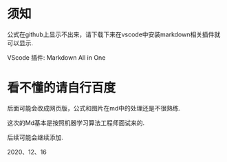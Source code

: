 # 须知

公式在github上显示不出来，请下载下来在vscode中安装markdown相关插件就可以显示.

VScode 插件: Markdown All in One

# 看不懂的请自行百度

后面可能会改成网页版，公式和图片在md中的处理还是不很熟练.

这次的Md基本是按照机器学习算法工程师面试来的.

后续可能会继续添加.

2020、12、16
 
